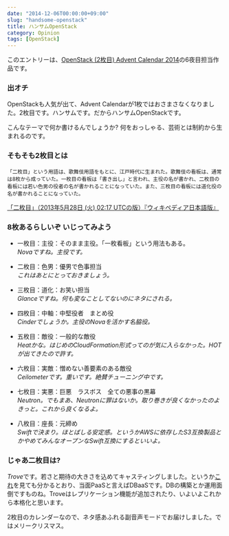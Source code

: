 ```yaml
---
date: "2014-12-06T00:00:00+09:00"
slug: "handsome-openstack"
title: ハンサムOpenStack
category: Opinion
tags: [OpenStack]
---
```

このエントリーは、[OpenStack (2枚目) Advent Calendar 2014](http://www.adventar.org/calendars/602)の6夜目担当作品です。

### 出オチ
OpenStackも人気が出て、Advent Calendarが1枚ではおさまさなくなりました。2枚目です。ハンサムです。だからハンサムOpenStackです。

こんなテーマで何か書けるんでしょうか? 何をおっしゃる、芸術とは制約から生まれるのです。

### そもそも2枚目とは
    「二枚目」という用語は、歌舞伎用語をもとに、江戸時代に生まれた。歌舞伎の看板は、通常は8枚から成っていた。一枚目の看板は「書き出し」と言われ、主役の名が書かれ、二枚目の看板には若い色男の役者の名が書かれることになっていた。また、三枚目の看板には道化役の名が書かれることになっていた。

[「二枚目」（2013年5月28日 (火) 02:17 UTCの版）『ウィキペディア日本語版』](http://ja.wikipedia.org/wiki/%E4%BA%8C%E6%9E%9A%E7%9B%AE)


### 8枚あるらしいぞ いじってみよう
- 一枚目：主役：そのまま主役。「一枚看板」という用法もある。  
  *Novaですね。主役です。*

- 二枚目：色男：優男で色事担当  
  *これはあとにとっておきましょう。*

- 三枚目：道化：お笑い担当  
  *Glanceですね。何も変なことしてないのにネタにされる。*

- 四枚目：中軸：中堅役者　まとめ役  
  *Cinderでしょうか。主役のNovaを活かす名脇役。*

- 五枚目：敵役：一般的な敵役  
  *Heatかな。はじめのCloudFormation形式ってのが気に入らなかった。HOTが出てきたので許す。*

- 六枚目：実敵：憎めない善要素のある敵役  
  *Ceilometerです。重いです。絶賛チューニング中です。*

- 七枚目：実悪：巨悪　ラスボス　全ての悪事の黒幕  
  *Neutron。でもまあ、Neutronに罪はないか。取り巻きが良くなかったのよきっと。これから良くなるよ。*

- 八枚目：座長：元締め  
  *Swiftで決まり。ほとばしる安定感。というかAWSに依存したS3互換製品とかやめてみんなオープンなSwift互換にするといいよ。*


### じゃあ二枚目は?
*Trove*です。若さと期待の大きさを込めてキャスティングしました。というか[これ](http://www.publickey1.jp/blog/14/paasdbaasapaas12amazonidc_japan.html)を見ても分かるとおり、当面PaaSと言えばDBaaSです。DBの構築とか運用面倒ですものね。Troveはレプリケーション機能が追加されたり、いよいよこれから本格化と思います。


2枚目のカレンダーなので、ネタ感あふれる副音声モードでお届けしました。ではメリークリスマス。